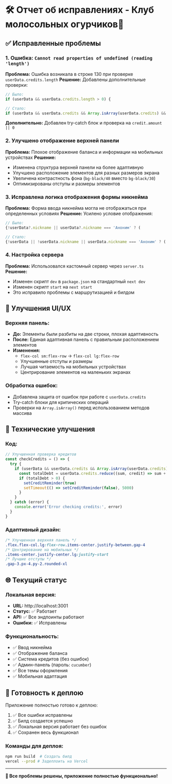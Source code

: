 # 🛠️ Отчет об исправлениях - Клуб молосольных огурчиков🥒

## ✅ Исправленные проблемы

### 1. Ошибка: `Cannot read properties of undefined (reading 'length')`
**Проблема:** Ошибка возникала в строке 130 при проверке `userData.credits.length`
**Решение:** Добавлены дополнительные проверки:
```javascript
// Было:
if (userData && userData.credits.length > 0) {

// Стало:
if (userData && userData.credits && Array.isArray(userData.credits) && userData.credits.length > 0) {
```
**Дополнительно:** Добавлен try-catch блок и проверка на `credit.amount || 0`

### 2. Улучшено отображение верхней панели
**Проблема:** Плохое отображение баланса и информации на мобильных устройствах
**Решение:** 
- Изменена структура верхней панели на более адаптивную
- Улучшено расположение элементов для разных размеров экрана
- Увеличена контрастность фона (`bg-black/40` вместо `bg-black/30`)
- Оптимизированы отступы и размеры элементов

### 3. Исправлена логика отображения формы никнейма
**Проблема:** Форма ввода никнейма могла не отображаться при определенных условиях
**Решение:** Усилено условие отображения:
```javascript
// Было:
{!userData?.nickname || userData?.nickname === 'Аноним' ? (

// Стало:
{!userData || !userData.nickname || userData.nickname === 'Аноним' ? (
```

### 4. Настройка сервера
**Проблема:** Использовался кастомный сервер через `server.ts`
**Решение:** 
- Изменен скрипт `dev` в `package.json` на стандартный `next dev`
- Изменен скрипт `start` на `next start`
- Это исправило проблемы с маршрутизацией и билдом

## 🎨 Улучшения UI/UX

### Верхняя панель:
- **До:** Элементы были разбиты на две строки, плохая адаптивность
- **После:** Единая адаптивная панель с правильным расположением элементов
- **Изменения:**
  - `flex-col sm:flex-row` → `flex-col lg:flex-row`
  - Улучшенные отступы и размеры
  - Лучшая читаемость на мобильных устройствах
  - Центрирование элементов на маленьких экранах

### Обработка ошибок:
- Добавлена защита от ошибок при работе с `userData.credits`
- Try-catch блоки для критических операций
- Проверки на `Array.isArray()` перед использованием методов массива

## 🔧 Технические улучшения

### Код:
```javascript
// Улучшенная проверка кредитов
const checkCredits = () => {
  try {
    if (userData && userData.credits && Array.isArray(userData.credits) && userData.credits.length > 0) {
      const totalDebt = userData.credits.reduce((sum, credit) => sum + (credit.amount || 0), 0)
      if (totalDebt > 0) {
        setCreditReminder(true)
        setTimeout(() => setCreditReminder(false), 5000)
      }
    }
  } catch (error) {
    console.error('Error checking credits:', error)
  }
}
```

### Адаптивный дизайн:
```css
/* Улучшенная верхняя панель */
.flex.flex-col.lg:flex-row.items-center.justify-between.gap-4
/* Центрирование на мобильных */
.items-center.justify-center.lg:justify-start
/* Лучшие отступы */
.gap-3.px-4.py-2.rounded-xl
```

## 🌐 Текущий статус

### Локальная версия:
- **URL:** http://localhost:3001
- **Статус:** ✅ Работает
- **API:** ✅ Все эндпоинты работают
- **Ошибки:** ✅ Исправлены

### Функциональность:
- ✅ Ввод никнейма
- ✅ Отображение баланса
- ✅ Система кредитов (без ошибок)
- ✅ Админ-панель (пароль: `cucumber`)
- ✅ Все темы оформления
- ✅ Мобильная адаптация

## 🚀 Готовность к деплою

Приложение полностью готово к деплою:
1. ✅ Все ошибки исправлены
2. ✅ Билд создается успешно
3. ✅ Локальная версия работает без ошибок
4. ✅ Сохранен весь функционал

### Команды для деплоя:
```bash
npm run build  # Создать билд
vercel --prod # Задеплоить на Vercel
```

---

**🎉 Все проблемы решены, приложение полностью функционально!**